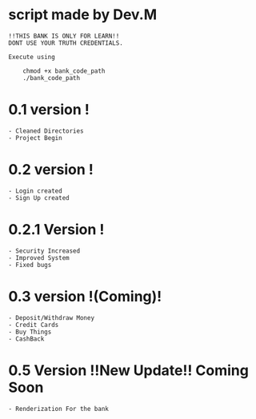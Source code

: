 # script made by Dev.M

    !!THIS BANK IS ONLY FOR LEARN!!
    DONT USE YOUR TRUTH CREDENTIALS.
    
    Execute using

``` sh:
    chmod +x bank_code_path
    ./bank_code_path
```

# 0.1 version !
    - Cleaned Directories
    - Project Begin

# 0.2 version !
    - Login created
    - Sign Up created

# 0.2.1 Version !
    - Security Increased
    - Improved System
    - Fixed bugs

# 0.3 version !(Coming)!
    - Deposit/Withdraw Money
    - Credit Cards
    - Buy Things
    - CashBack

# 0.5 Version !!New Update!! Coming Soon
    - Renderization For the bank

